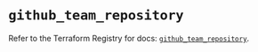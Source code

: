 # `github_team_repository`

Refer to the Terraform Registry for docs: [`github_team_repository`](https://registry.terraform.io/providers/integrations/github/6.3.1/docs/resources/team_repository).
